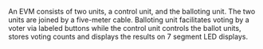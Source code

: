 An EVM consists of two units, a control unit, and the balloting unit. The two units are joined by a five-meter cable. Balloting unit facilitates voting by a voter via labeled buttons while the control unit controls the ballot units, stores voting counts and displays the results on 7 segment LED displays. 
